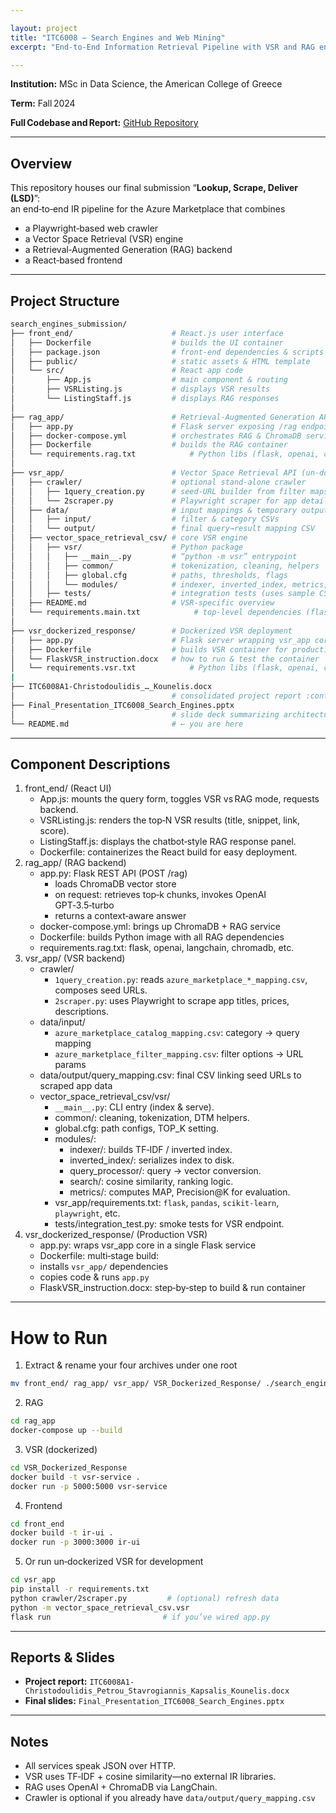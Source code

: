 ```yaml
---

layout: project
title: "ITC6008 – Search Engines and Web Mining"
excerpt: "End-to-End Information Retrieval Pipeline with VSR and RAG engines"

---
```


**Institution:** MSc in Data Science, the American College of Greece

**Term:** Fall 2024  

**Full Codebase and Report:** [GitHub Repository](https://github.com/C-Kapsalis/ITC6008---Search-Engines-and-Web-Mining)

---


## Overview  

This repository houses our final submission “**Lookup, Scrape, Deliver (LSD)**”:  
an end‑to‑end IR pipeline for the Azure Marketplace that combines  
- a Playwright‑based web crawler  
- a Vector Space Retrieval (VSR) engine  
- a Retrieval‑Augmented Generation (RAG) backend  
- a React‑based frontend  

---


## Project Structure

```bash
search_engines_submission/
├── front_end/                      # React.js user interface
│   ├── Dockerfile                  # builds the UI container
│   ├── package.json                # front‑end dependencies & scripts
│   ├── public/                     # static assets & HTML template
│   └── src/                        # React app code
│       ├── App.js                  # main component & routing
│       ├── VSRListing.js           # displays VSR results
│       └── ListingStaff.js         # displays RAG responses
│
├── rag_app/                        # Retrieval‑Augmented Generation API
│   ├── app.py                      # Flask server exposing /rag endpoint
│   ├── docker-compose.yml          # orchestrates RAG & ChromaDB services
│   ├── Dockerfile                  # builds the RAG container
│   └── requirements.rag.txt            # Python libs (flask, openai, chromadb, langchain)
│
├── vsr_app/                        # Vector Space Retrieval API (un‑dockerized)
│   ├── crawler/                    # optional stand‑alone crawler
│   │   ├── 1query_creation.py      # seed‑URL builder from filter maps
│   │   └── 2scraper.py             # Playwright scraper for app details
│   ├── data/                       # input mappings & temporary outputs
│   │   ├── input/                  # filter & category CSVs
│   │   └── output/                 # final query→result mapping CSV
│   ├── vector_space_retrieval_csv/ # core VSR engine
│   │   ├── vsr/                    # Python package
│   │   │   ├── __main__.py         # “python -m vsr” entrypoint
│   │   │   ├── common/             # tokenization, cleaning, helpers
│   │   │   ├── global.cfg          # paths, thresholds, flags
│   │   │   └── modules/            # indexer, inverted_index, metrics, search, query_processor
│   │   ├── tests/                  # integration tests (uses sample CSVs)
│   ├── README.md                   # VSR‑specific overview
│   └── requirements.main.txt            # top‑level dependencies (flask, vsr engine)
│
├── vsr_dockerized_response/        # Dockerized VSR deployment
│   ├── app.py                      # Flask server wrapping vsr_app core
│   ├── Dockerfile                  # builds VSR container for production
│   └── FlaskVSR_instruction.docx   # how to run & test the container
│   └── requirements.vsr.txt            # Python libs (flask, openai, chromadb, langchain)
|
├── ITC6008A1-Christodoulidis_…_Kounelis.docx  
│                                   # consolidated project report :contentReference[oaicite:3]{index=3}
├── Final_Presentation_ITC6008_Search_Engines.pptx  
│                                   # slide deck summarizing architecture & results
└── README.md                       # ← you are here
```

---


## Component Descriptions

1. front_end/ (React UI)
	- App.js: mounts the query form, toggles VSR vs RAG mode, requests backend.
	- VSRListing.js: renders the top‑N VSR results (title, snippet, link, score).
	- ListingStaff.js: displays the chatbot‑style RAG response panel.
	- Dockerfile: containerizes the React build for easy deployment.
2. rag_app/ (RAG backend)
	- app.py: Flask REST API (POST /rag)
		- loads ChromaDB vector store
		- on request: retrieves top‑k chunks, invokes OpenAI GPT‑3.5‑turbo
		- returns a context‑aware answer
	- docker-compose.yml: brings up ChromaDB + RAG service
	- Dockerfile: builds Python image with all RAG dependencies
	- requirements.rag.txt: flask, openai, langchain, chromadb, etc.
3. vsr_app/ (VSR backend)
	- crawler/
		- `1query_creation.py`: reads `azure_marketplace_*_mapping.csv`, composes seed URLs.
		- `2scraper.py`: uses Playwright to scrape app titles, prices, descriptions.
	- data/input/
		- `azure_marketplace_catalog_mapping.csv`: category → query mapping
		- `azure_marketplace_filter_mapping.csv`: filter options → URL params
	- data/output/query_mapping.csv: final CSV linking seed URLs to scraped app data
	- vector_space_retrieval_csv/vsr/
		- `__main__.py`: CLI entry (index & serve).
		- common/: cleaning, tokenization, DTM helpers.
		- global.cfg: path configs, TOP_K setting.
		- modules/:
			- indexer/: builds TF‑IDF / inverted index.
			- inverted_index/: serializes index to disk.
			- query_processor/: query → vector conversion.
			- search/: cosine similarity, ranking logic.
			- metrics/: computes MAP, Precision@K for evaluation.
		- vsr_app/requirements.txt: `flask`, `pandas`, `scikit-learn`, `playwright`, etc.
		- tests/integration_test.py: smoke tests for VSR endpoint.
4. vsr_dockerized_response/ (Production VSR)
	- app.py: wraps vsr_app core in a single Flask service
	- Dockerfile: multi‑stage build:
	- installs `vsr_app/` dependencies
	- copies code & runs `app.py`
	- FlaskVSR_instruction.docx: step‑by‑step to build & run container

---


# How to Run

1. Extract & rename your four archives under one root
```bash
mv front_end/ rag_app/ vsr_app/ VSR_Dockerized_Response/ ./search_engines_submission/
```
2. RAG
```bash
cd rag_app
docker-compose up --build
```
3. VSR (dockerized)
```bash
cd VSR_Dockerized_Response
docker build -t vsr-service .
docker run -p 5000:5000 vsr-service
```
4. Frontend
```bash
cd front_end
docker build -t ir-ui .
docker run -p 3000:3000 ir-ui
```
5. Or run un‑dockerized VSR for development
```bash
cd vsr_app
pip install -r requirements.txt
python crawler/2scraper.py         # (optional) refresh data
python -m vector_space_retrieval_csv.vsr
flask run                         # if you’ve wired app.py
```

---


## Reports & Slides

- **Project report:** `ITC6008A1-Christodoulidis_Petrou_Stavrogiannis_Kapsalis_Kounelis.docx`
- **Final slides:** `Final_Presentation_ITC6008_Search_Engines.pptx`

---


## Notes

- All services speak JSON over HTTP.
- VSR uses TF‑IDF + cosine similarity—no external IR libraries.
- RAG uses OpenAI + ChromaDB via LangChain.
- Crawler is optional if you already have `data/output/query_mapping.csv`
